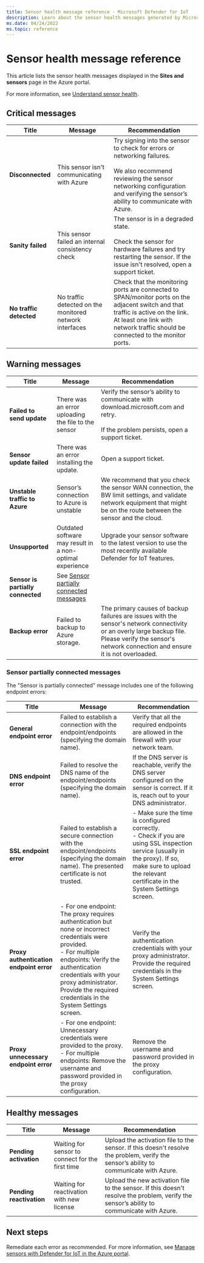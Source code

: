 ```yaml
---
title: Sensor health message reference - Microsoft Defender for IoT
description: Learn about the sensor health messages generated by Microsoft Defender for IoT
ms.date: 04/24/2022
ms.topic: reference
---
```


# Sensor health message reference

This article lists the sensor health messages displayed in the **Sites and sensors** page in the Azure portal.

For more information, see [Understand sensor health](how-to-manage-sensors-on-the-cloud.md#understand-sensor-health).

## Critical messages

|Title  |Message  |Recommendation  |
|---------|---------|---------|
|**Disconnected**     |   This sensor isn't communicating with Azure     |   Try signing into the sensor to check for errors or networking failures. <br><br> We also recommend reviewing the sensor networking configuration and verifying the sensor’s ability to communicate with Azure.      |
|**Sanity failed**     |    This sensor failed an internal consistency check     |       The sensor is in a degraded state. <br><br> Check the sensor for hardware failures and try restarting the sensor.  If the issue isn't resolved, open a support ticket.  |
|**No traffic detected**     |   No traffic detected on the monitored network interfaces      |  Check that the monitoring ports are connected to SPAN/monitor ports on the adjacent switch and that traffic is active on the link. At least one link with network traffic should be connected to the monitor ports.       |

## Warning messages

|Title  |Message  |Recommendation  |
|---------|---------|---------|
|**Failed to send update** |There was an error uploading the file to the sensor |Verify the sensor’s ability to communicate with download.microsoft.com and retry. <br><br> If the problem persists, open a support ticket.|
|**Sensor update failed** | There was an error installing the update.|Open a support ticket. |
| **Unstable traffic to Azure**|Sensor’s connection to Azure is unstable | We recommend that you check the sensor WAN connection, the BW limit settings, and validate network equipment that might be on the route between the sensor and the cloud.|
| **Unsupported**|Outdated software may result in a non-optimal experience |Upgrade your sensor software to the latest version to use the most recently available Defender for IoT features.|
|**Sensor is partially connected** |See [Sensor partially connected messages](#sensor-partially-connected-messages) | |
|**Backup error** |Failed to backup to Azure storage. |The primary causes of backup failures are issues with the sensor's network connectivity or an overly large backup file. Please verify the sensor's network connection and ensure it is not overloaded. |

### Sensor partially connected messages

The "Sensor is partially connected" message includes one of the following endpoint errors:

|Title  |Message  |Recommendation  |
|---------|---------|---------|
|**General endpoint error** | Failed to establish a connection with the endpoint/endpoints (specifying the domain name).|Verify that all the required endpoints are allowed in the firewall with your network team. |
|**DNS endpoint error** | Failed to resolve the DNS name of the endpoint/endpoints (specifying the domain name).|If the DNS server is reachable, verify the DNS server configured on the sensor is correct. If it is, reach out to your DNS administrator. |
|**SSL endpoint error** |Failed to establish a secure connection with the endpoint/endpoints (specifying the domain name). The presented certificate is not trusted.|- Make sure the time is configured correctly.<br>- Check if you are using SSL inspection service (usually in the proxy). If so, make sure to upload the relevant certificate in the System Settings screen. | 
|**Proxy authentication endpoint error** |- For one endpoint: The proxy requires authentication but none or incorrect credentials were provided.<br>- For multiple endpoints: Verify the authentication credentials with your proxy administrator. Provide the required credentials in the System Settings screen.|Verify the authentication credentials with your proxy administrator. Provide the required credentials in the System Settings screen. | 
|**Proxy unnecessary endpoint error** |- For one endpoint: Unnecessary credentials were provided to the proxy.<br>- For multiple endpoints: Remove the username and password provided in the proxy configuration. |Remove the username and password provided in the proxy configuration. |

## Healthy messages

|Title  |Message  |Recommendation  |
|---------|---------|---------|
|**Pending activation** |Waiting for sensor to connect for the first time | Upload the activation file to the sensor. If this doesn't resolve the problem, verify the sensor’s ability to communicate with Azure.|
|**Pending reactivation** |Waiting for reactivation with new license |Upload the new activation file to the sensor. If this doesn't resolve the problem, verify the sensor’s ability to communicate with Azure. |

## Next steps

Remediate each error as recommended. For more information, see [Manage sensors with Defender for IoT in the Azure portal](how-to-manage-sensors-on-the-cloud.md).
